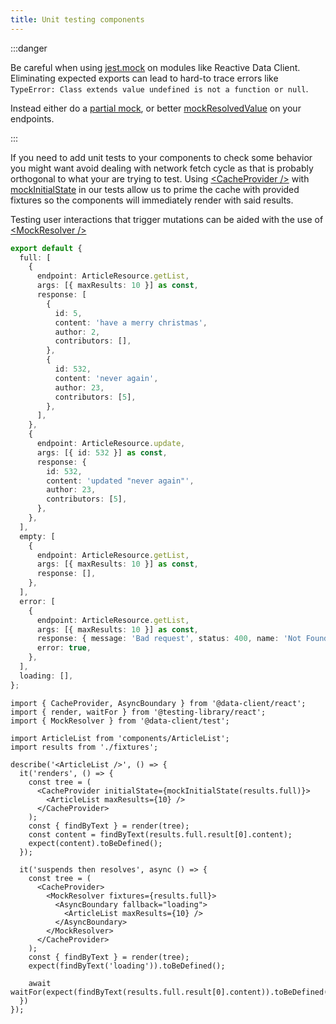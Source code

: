 ```yaml
---
title: Unit testing components
---
```


:::danger

Be careful when using [jest.mock](https://jestjs.io/docs/jest-object#jestmockmodulename-factory-options) on modules like Reactive Data Client. Eliminating expected
exports can lead to hard-to trace
errors like `TypeError: Class extends value undefined is not a function or null`.

Instead either do a [partial mock](https://jestjs.io/docs/mock-functions#mocking-partials),
or better [mockResolvedValue](https://jestjs.io/docs/mock-functions#mocking-modules) on your
endpoints.

:::

If you need to add unit tests to your components to check some behavior you might want
avoid dealing with network fetch cycle as that is probably orthogonal to what your are
trying to test. Using [&lt;CacheProvider /\>](../api/CacheProvider.md) with [mockInitialState](../api/mockInitialState.md) in our tests allow
us to prime the cache with provided fixtures so the components will immediately render
with said results.

Testing user interactions that trigger mutations can be aided with the use of [&lt;MockResolver /\>](../api/MockResolver.md)

```typescript title="__tests__/fixtures.ts"
export default {
  full: [
    {
      endpoint: ArticleResource.getList,
      args: [{ maxResults: 10 }] as const,
      response: [
        {
          id: 5,
          content: 'have a merry christmas',
          author: 2,
          contributors: [],
        },
        {
          id: 532,
          content: 'never again',
          author: 23,
          contributors: [5],
        },
      ],
    },
    {
      endpoint: ArticleResource.update,
      args: [{ id: 532 }] as const,
      response: {
        id: 532,
        content: 'updated "never again"',
        author: 23,
        contributors: [5],
      },
    },
  ],
  empty: [
    {
      endpoint: ArticleResource.getList,
      args: [{ maxResults: 10 }] as const,
      response: [],
    },
  ],
  error: [
    {
      endpoint: ArticleResource.getList,
      args: [{ maxResults: 10 }] as const,
      response: { message: 'Bad request', status: 400, name: 'Not Found' },
      error: true,
    },
  ],
  loading: [],
};
```

```tsx title="__tests__/ArticleList.tsx"
import { CacheProvider, AsyncBoundary } from '@data-client/react';
import { render, waitFor } from '@testing-library/react';
import { MockResolver } from '@data-client/test';

import ArticleList from 'components/ArticleList';
import results from './fixtures';

describe('<ArticleList />', () => {
  it('renders', () => {
    const tree = (
      <CacheProvider initialState={mockInitialState(results.full)}>
        <ArticleList maxResults={10} />
      </CacheProvider>
    );
    const { findByText } = render(tree);
    const content = findByText(results.full.result[0].content);
    expect(content).toBeDefined();
  });

  it('suspends then resolves', async () => {
    const tree = (
      <CacheProvider>
        <MockResolver fixtures={results.full}>
          <AsyncBoundary fallback="loading">
            <ArticleList maxResults={10} />
          </AsyncBoundary>
        </MockResolver>
      </CacheProvider>
    );
    const { findByText } = render(tree);
    expect(findByText('loading')).toBeDefined();

    await waitFor(expect(findByText(results.full.result[0].content)).toBeDefined());
  })
});
```
